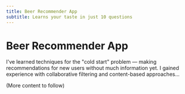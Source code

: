 ```yaml
---
title: Beer Recommender App
subtitle: Learns your taste in just 10 questions
---
```


# Beer Recommender App

I've learned techniques for the "cold start" problem — making recommendations for new users without much information yet. I gained experience with collaborative filtering and content-based approaches...

(More content to follow)
